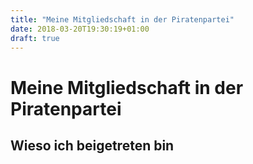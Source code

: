 ```yaml
---
title: "Meine Mitgliedschaft in der Piratenpartei"
date: 2018-03-20T19:30:19+01:00
draft: true
---
```


# Meine Mitgliedschaft in der Piratenpartei


## Wieso ich beigetreten bin


